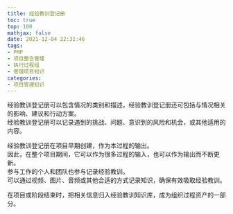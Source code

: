 ```yaml
---
title: 经验教训登记册
toc: true
top: 100
mathjax: false
date: 2021-12-04 22:31:46
tags:
- PMP
- 项目整合管理
- 执行过程组
- 管理项目知识
categories:
- 项目管理知识
---
```

经验教训登记册可以包含情况的类别和描述，经验教训登记册还可包括与情况相关的影响、建议和行动方案。  
经验教训登记册可以记录遇到的挑战、问题、意识到的风险和机会，或其他适用的内容。  

经验教训登记册在项目早期创建，作为本过程的输出。  
因此，在整个项目期间，它可以作为很多过程的输入，也可以作为输出而不断更新。  
参与工作的个人和团队也参与记录经验教训。  
可以通过视频、图片、音频或其他合适的方式记录知识，确保有效吸取经验教训。  

在项目或阶段结束时，把相关信息归入经验教训知识库，成为组织过程资产的一部分。
